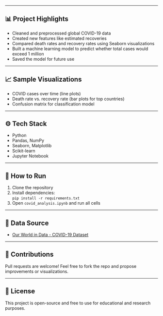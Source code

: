 
---

## 📊 Project Highlights

- Cleaned and preprocessed global COVID-19 data
- Created new features like estimated recoveries
- Compared death rates and recovery rates using Seaborn visualizations
- Built a machine learning model to predict whether total cases would exceed 1 million
- Saved the model for future use

---

## 📈 Sample Visualizations

- COVID cases over time (line plots)
- Death rate vs. recovery rate (bar plots for top countries)
- Confusion matrix for classification model

---

## ⚙️ Tech Stack

- Python
- Pandas, NumPy
- Seaborn, Matplotlib
- Scikit-learn
- Jupyter Notebook

---

## 🚀 How to Run

1. Clone the repository
2. Install dependencies:  
   `pip install -r requirements.txt`
3. Open `covid_analysis.ipynb` and run all cells

---

## 📁 Data Source

- [Our World in Data - COVID-19 Dataset](https://ourworldindata.org/covid-cases)

---

## 🤝 Contributions

Pull requests are welcome! Feel free to fork the repo and propose improvements or visualizations.

---

## 📜 License

This project is open-source and free to use for educational and research purposes.
